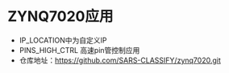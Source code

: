 # ZYNQ7020应用

- IP_LOCATION中为自定义IP
- PINS_HIGH_CTRL 高速pin管控制应用
- 仓库地址：https://github.com/SARS-CLASSIFY/zynq7020.git

